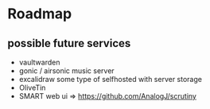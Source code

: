 # Roadmap



## possible future services

* vaultwarden
* gonic / airsonic music server
* excalidraw some type of selfhosted with server storage
* OliveTin
* SMART web ui => https://github.com/AnalogJ/scrutiny